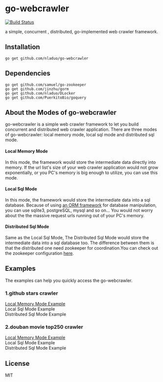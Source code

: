 # go-webcrawler
[![Build Status](https://travis-ci.org/nladuo/go-webcrawler.svg)](https://travis-ci.org/nladuo/go-webcrawler)

a simple, concurrent , distributed, go-implemented web crawler framework.<br>

## Installation
```
go get github.com/nladuo/go-webcrawler  
```
## Dependencies
```
go get github.com/samuel/go-zookeeper
go get github.com/jinzhu/gorm
go get github.com/nladuo/DLocker
go get github.com/PuerkitoBio/goquery
```
## About the Modes of go-webcrawler
go-webcrawler is a simple web crawler framework to let you build concurrent and distributed web crawler application. There are three modes of go-webcrawler: local memory mode, local sql mode and distributed sql mode.
#### Local Memory Mode
In this mode, the framework would store the intermediate data directly into memory. If the url list's size of your web crawler application would not grow exponentially, or you PC's memory is big enough to utilize, you can use this mode.

#### Local Sql Mode
In this mode, the framework would store the intermediate data into a sql database. Because of using [an ORM framework](https://github.com/jinzhu/gorm) for database manipulation, you can use sqlite3, postgreSQL, mysql and so on... You would not worry about the the massive request urls running out of your PC's memory.

#### Distributed Sql Mode
Same as the Local Sql Mode, The Distributed Sql Mode would store the intermediate data into a sql database too. The difference between them is that the distributed one need zookeeper for coordination.You can check out the zookeeper configuration <a href="http://zookeeper.apache.org/doc/r3.4.6/zookeeperStarted.html">here</a>.

## Examples
The examples can help you quickly access the go-webcrawler.
### 1.github stars crawler
[Local Memory Mode Example](./example/github_stars/github_stars.go)  
Local Sql Mode Example  
Distributed Sql Mode Example

### 2.douban movie top250 crawler
[Local Memory Mode Example](./example/douban_movie_top250/douban_movie_top250.go)  
Local Sql Mode Example  
Distributed Sql Mode Example

## License
MIT